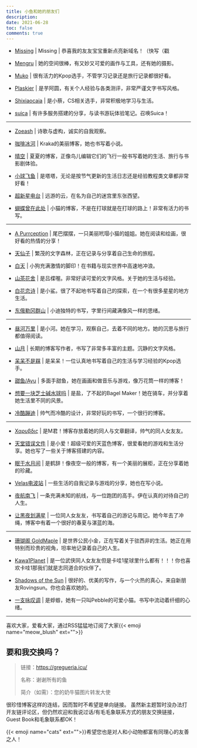 ```yaml
---
title: 小鱼和她的朋友们
description:
date: 2021-06-28
toc: false
comments: true
---
```


- [Missing](https://www.missingid.online/) | Missing | 恭喜我的友友宝宝重新点亮新域名！（快写（戳

- [Mengru](https://mengru.space/) | 她的空间很棒，有又妙又可爱的画作与工具，还有她的摄影。

- [Muko](https://oaad.iceco.icu/) | 很有活力的Kpop选手，不管学习记录还是旅行记录都很好看。

- [Plaskier](https://blog.plaskier.icu/) | 是芋阿圆，有关个人经验与各类测评，非常严谨文字书写风格。

- [Shixiaocaia](https://shixiaocaia.fun) | 是小蔡，CS相关选手，非常积极地学习与生活。

- [suica](https://suicablog.cobaltkiss.blue) | 有许多服务搭建的分享，与读书游玩体验笔记。召唤Suica！

---

- [Zoeash](https://writee.org/zoeash/) | 诗歌与虚构，诚实的自我观察。

- [咖啡冰河](https://blog.mysto.cyou) | Kraka的美丽博客，她也书写着小说。

- [晴空](https://www.summeringway.icu/) | 夏夏的博客，正像鸟儿编辑它们的飞行一般书写着她的生活、旅行与书影剧体验。

- [小球飞鱼](https://mantyke.icu/) | 是塔塔，无论是按节气更新的生活日志还是经验教程类文章都非常好看！

- [超新星电台](https://supernovaradio.live/) | 远游的云，在名为自己的迷宫里东张西望。

- [蝴蝶曾在此处](https://write.c7.io/tyou/) | 小猫的博客，不是在打球就是在打球的路上！非常有活力的书写。

---

- [A Purrception](https://tortie.me/) | 尾巴摆摆，一只美丽玳瑁小猫的姐姐。她在阅读和绘画，很好看的热情的分享！

- [天仙子](https://tianxianzi.me/) | 繁茂的文字森林，正在记录与分享着自己生命的旅程。

- [白天](https://luoshui.icu/) | 小狗充满激情的脚印！在书籍与现实世界中高速地冲浪。

- [山茶花舍](https://irithys.com/) | 是吕楪喔。非常好读可爱的文字风格。关于她的生活与经验。

- [白花恋诗](https://trails-of-isara.vercel.app/) | 是小鲨。很了不起地书写着自己的探索，在一个有很多星星的地方生活。

- [东俄勒冈群山](https://houdini.eu.org/) | 小迪独特的书写，字里行间藏满像风一样的思绪。

---

- [昼河万里](https://tothemoonriver.icu/) | 是小河。她在学习，观察自己，去着不同的地方。她的沉思与旅行都值得阅读。

-  [山月](https://sanguok.com/) | 长期的博客写作者，书写了非常多丰富的主题。沉静的文字风格。

- [呆呆不是槑](http://graugris.icu/) | 是呆呆！一位认真地书写着自己的生活与学习经验的Kpop选手。

- [甜鱼/Ayu](https://ayu.land) | 多面手甜鱼，她在画画和做音乐与游戏，像万花筒一样的博客！

- [想要一块芝士碱水球吗](https://sunnkynews.icu/) | 是盐，了不起的Bagel Maker！她在骑车，并分享着她生活里不同的风景。

- [冷酷蹦迪](https://www.hezicola.com/) | 帅气而冷酷的设计，非常好玩的书写，一个很行的博客。

---

- [Χαρυβδις](https://kharybdism.xyz/) | 是M君！博客存放着她的同人与文章翻译，帅气的同人女友友。

- [天堂错误文件](https://naturaleki.one/) | 是小爱！超级可爱的天蓝色博客，很爱看她的游戏和生活分享。她也写了一些关于博客搭建的内容。

- [眠于水月间](https://sleepymoon.cyou) | 是鹤辞！像夜空一般的博客，有一个美丽的展柜，正在分享着她的珍藏。

- [Velas电波站](https://www.velasx.com) | 一些生活的自我记录与游戏的分享，她也在写小说。

-  [夜航南飞](https://banshou-air.netlify.app/) | 一条充满未知的航线，与一位跑团的高手。伊在认真的对待自己的人生。

-  [让黑夜划满星](https://www.rouroupuppy.top/) | 一位同人女友友，书写着自己的游记与周记。她今年去了冲绳，博客中有着一个很好的春夏与湛蓝的海。

---

- [珊瑚阁 GoldMaple](https://goldmaple.info/) | 是世界公民小金，正在写着关于驻西非的生活。她正在用特别而珍贵的视角，坦率地记录着自己的人生。

- [Kawa1Planet](https://kawa1planet.fun/) | 是一位武侠同人女友友但是卡哇1星球里什么都有！！！你也喜欢卡哇1那我们就是志同道合的伙伴了。

- [Shadows of the Sun](https://rovingsun.wordpress.com/) | 很好的、优美的写作，与一个火热的真心，来自新朋友Rovingsun。你也会喜欢她的。

- [一支咏叹调](https://turquoise.one/) | 是蜉蝣，她有一只叫Pebble的可爱小猫。书写中流动着纤细的心绪。

---

喜欢大家，爱看大家，通过RSS猛猛地订阅了大家{{< emoji name="meow_blush" ext="">}}

## 要和我交换吗？

> 链接：https://gregueria.icu/
> 
> 名称：谢谢所有的鱼
> 
> 简介（如需）：您的奶牛猫图片转发大使

很珍惜博客这样的连结，因而暂时不希望是单向链接。 虽然新主题暂时没办法打开友链评论区，但仍然欢迎和我说过话/有毛毛象联系方式的朋友交换链接，Guest Book和毛象联系都OK！

{{< emoji name="cats" ext="">}}希望您也是对人和小动物都富有同理心的友善之人！